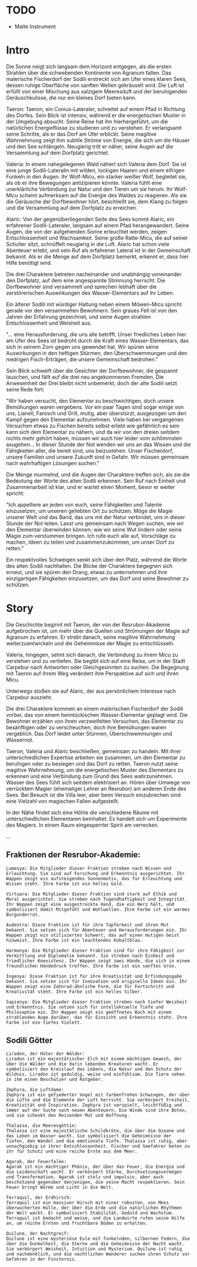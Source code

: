# TODO
- Malte Instrument


# Intro
Die Sonne neigt sich langsam dem Horizont entgegen, als die ersten Strahlen über die schwebenden Kontinente von Agranum fallen. Das malerische Fischerdorf der Sodili erstreckt sich am Ufer eines klaren Sees, dessen ruhige Oberfläche von sanften Wellen gekräuselt wird. Die Luft ist erfüllt von einer Mischung aus salzigem Meeresduft und der beruhigenden Geräuschkulisse, die nur ein kleines Dorf bieten kann.

Taeron:
Taeron, ein Conius-Lateraler, schreitet auf einem Pfad in Richtung des Dorfes. Sein Blick ist intensiv, während er die energetischen Muster in der Umgebung absucht. Seine Reise hat ihn hierhergeführt, um die natürlichen Energieflüsse zu studieren und zu verstehen. Er verlangsamt seine Schritte, als er das Dorf am Ufer erblickt. Seine magitive Wahrnehmung zeigt ihm subtile Ströme von Energie, die sich um die Häuser und den See schlängeln. Neugierig tritt er näher, seine Augen auf die Versammlung auf dem Dorfplatz gerichtet.

Valeria:
In einem nahegelegenen Wald nähert sich Valeria dem Dorf. Sie ist eine junge Sodili-Lateralin mit wilden, lockigen Haaren und einem eifrigen Funkeln in den Augen. Ihr Wolf-Micu, ein starker weißer Wolf, begleitet sie, als ob er ihre Bewegungen antizipieren könnte. Valeria fühlt eine unerklärliche Verbindung zur Natur und den Tieren um sie herum. Ihr Wolf-Micu scheint aufmerksam auf die Energie des Waldes zu reagieren. Als sie die Geräusche der Dorfbewohner hört, beschließt sie, dem Klang zu folgen und die Versammlung auf dem Dorfplatz zu erreichen.

Alaric:
Von der gegenüberliegenden Seite des Sees kommt Alaric, ein erfahrener Sodili-Lateraler, langsam auf einem Pfad herangewandert. Seine Augen, die von der aufgehenden Sonne erleuchtet werden, zeigen Entschlossenheit und Wachsamkeit. Seine große Ratte-Micu, die auf seiner Schulter sitzt, schnüffelt neugierig in die Luft. Alaric hat schon viele Abenteuer erlebt, und sein Ruf als erfahrener Lateral ist in der Gemeinschaft bekannt. Als er die Menge auf dem Dorfplatz bemerkt, erkennt er, dass hier Hilfe benötigt wird.

Die drei Charaktere betreten nacheinander und unabhängig voneinander den Dorfplatz, auf dem eine angespannte Stimmung herrscht. Die Dorfbewohner sind versammelt und sprechen lebhaft über die zerstörerischen Auswirkungen des Wasser-Elementars auf ihr Leben.

Ein älterer Sodili mit würdiger Haltung neben einem Möwen-Micu spricht gerade vor den versammelten Bewohnern. Sein graues Fell ist von den Jahren der Erfahrung gezeichnet, und seine Augen strahlen Entschlossenheit und Weisheit aus.

"... eine Herausforderung, die uns alle betrifft. Unser friedliches Leben hier am Ufer des Sees ist bedroht durch die Kraft eines Wasser-Elementars, das sich in seinem Zorn gegen uns gewendet hat. Wir spüren seine Auswirkungen in den heftigen Stürmen, den Überschwemmungen und den niedrigen Fisch-Erträgen, die unsere Gemeinschaft bedrohen."

Sein Blick schweift über die Gesichter der Dorfbewohner, die gespannt lauschen, und fällt auf die drei neu angekommenen Fremden. Die Anwesenheit der Drei bleibt nicht unbemerkt, doch der alte Sodili setzt seine Rede fort:

"Wir haben versucht, den Elementar zu beschwichtigen, doch unsere Bemühungen waren vergebens. Vor ein paar Tagen sind sogar einige von uns, Lianell, Farosch und Grill, mutig, aber überstürzt, ausgezogen um den Kampf gegen den Elementar aufzunehmen. Viele haben bei vergangenen Versuchen etwas zu Fischen bereits selbst erlebt wie gefährlich es sein kann sich dem Elementar zu nähern, und da wir von den dreien seitdem nichts mehr gehört haben, müssen wir auch hier leider vom schlimmsten asugehen... In dieser Stunde der Not wenden wir uns an das Wissen und die Fähigkeiten aller, die bereit sind, uns beizustehen. Unser Fischerdorf, unsere Familien und unsere Zukunft sind in Gefahr. Wir müssen gemeinsam nach wahrhaftigen Lösungen suchen."

Die Menge murmelnd, und die Augen der Charaktere treffen sich, als sie die Bedeutung der Worte des alten Sodili erkennen. Sein Ruf nach Einheit und Zusammenarbeit ist klar, und er wartet einen Moment, bevor er weiter spricht:

"Ich appelliere an jeden von euch, seine Fähigkeiten und Talente einzusetzen, um unseren geliebten Ort zu schützen. Möge die Magie unserer Welt und das Band, das uns mit der Natur verbindet, uns in dieser Stunde der Not leiten. Lasst uns gemeinsam nach Wegen suchen, wie wir den Elementar überwinden können; wie wir seine Wut lindern oder seine Magie zum verstummen bringen. Ich rufe euch alle auf, Vorschläge zu machen, Ideen zu teilen und zusammenzukommen, um unser Dorf zu retten."

Ein respektvolles Schweigen senkt sich über den Platz, während die Worte des alten Sodili nachhallen. Die Blicke der Charaktere begegnen sich erneut, und sie spüren den Drang, etwas zu unternehmen und ihre einzigartigen Fähigkeiten einzusetzen, um das Dorf und seine Bewohner zu schützen.


# Story
Die Geschichte beginnt mit Taeron, der von der Resrubor-Akademie aufgebrochen ist, um mehr über die Quellen und Strömungen der Magie auf Agranum zu erfahren. Er strebt danach, seine magitive Wahrnehmung weiterzuentwickeln und die Geheimnisse der Magie zu entschlüsseln.

Valeria, hingegen, sehnt sich danach, die Verbindung zu ihrem Micu zu verstehen und zu vertiefen. Sie begibt sich auf eine Reise, um in der Stadt Carpebur nach Antworten oder Gleichgesinnten zu suchen. Die Begegnung mit Taeron auf ihrem Weg verändert ihre Perspektive auf sich und ihren Micu.

Unterwegs stoßen sie auf Alaric, der aus persönlichem Interesse nach Carpebur auszieht. 

Die drei Charaktere kommen an einem malerischen Fischerdorf der Sodili vorbei, das von einem heimtückischen Wasser-Elementar geplagt wird. Die Bewohner erzählen von ihren verzweifelten Versuchen, das Elementar zu besänftigen oder zu verscheuchen, doch ihre Bemühungen waren vergeblich. Das Dorf leidet unter Stürmen, Überschwemmungen und Wassernot.

Taeron, Valeria und Alaric beschließen, gemeinsam zu handeln. Mit ihrer unterschiedlichen Expertise arbeiten sie zusammen, um den Elementar zu beruhigen oder zu besiegen und das Dorf zu retten. Taeron nutzt seine magitive Wahrnehmung, um die energetischen Muster des Elementars zu erkennen und eine Verbindung zum Grund des Sees wahrzunehmen. Wasser des Sees fühlt sich seitdem elektrisiert an. Hören über Umwege von verrücktem Magier (ehemaliger Lehrer an Resrubor) am anderen Ende des Sees. Bei Besuch ist die Villa leer, aber beim Versuch einzubrechen sind eine Vielzahl von magischen Fallen aufgestellt.

In der Nähe findet sich eine Höhle die verschiedene Räume mit unterschiedlichen Elementaren beinhaltet. Es handelt sich um Experimente des Magiers. In einem Raum eingesperrter Spirit am verrecken.

...








## Fraktionen der Resrubor-Akademie:

    Lumesya: Die Mitglieder dieser Fraktion streben nach Wissen und Erleuchtung. Sie sind auf Forschung und Erkenntnis ausgerichtet. Ihr Wappen zeigt ein aufsteigendes Sonnenmotiv, das für Erleuchtung und Wissen steht. Ihre Farbe ist ein helles Gold.

    Virtuara: Die Mitglieder dieser Fraktion sind stark auf Ethik und Moral ausgerichtet. Sie streben nach Tugendhaftigkeit und Integrität. Ihr Wappen zeigt eine ausgestreckte Hand, die ein Herz hält, und symbolisiert damit Mitgefühl und Wohlwollen. Ihre Farbe ist ein warmes Burgunderrot.

    Audentra: Diese Fraktion ist für ihre Tapferkeit und ihren Mut bekannt. Sie setzen sich für Abenteuer und Herausforderungen ein. Ihr Wappen zeigt ein stilisiertes Schwert, das auf einen mutigen Geist hinweist. Ihre Farbe ist ein leuchtendes Kobaltblau.

    Harmonya: Die Mitglieder dieser Fraktion sind für ihre Fähigkeit zur Vermittlung und Diplomatie bekannt. Sie streben nach Einheit und friedlicher Koexistenz. Ihr Wappen zeigt zwei Hände, die sich in einem freundlichen Händedruck treffen. Ihre Farbe ist ein sanftes Grün.

    Ingenya: Diese Fraktion ist für ihre Kreativität und Erfindungsgabe bekannt. Sie setzen sich für Innovation und originelle Ideen ein. Ihr Wappen zeigt eine Zahnrad-ähnliche Form, die für Fortschritt und Kreativität steht. Ihre Farbe ist ein helles Silber.

    Sapienya: Die Mitglieder dieser Fraktion streben nach tiefer Weisheit und Erkenntnis. Sie setzen sich für intellektuelle Tiefe und Philosophie ein. Ihr Wappen zeigt ein geöffnetes Buch mit einem strahlenden Auge darüber, das für Einsicht und Erkenntnis steht. Ihre Farbe ist ein tiefes Violett.

## Sodili Götter
    Liradon, der Hüter der Wälder:
    Liradon ist ein majestätischer Elch mit einem mächtigen Geweih, der über die Wälder und die darin lebenden Kreaturen wacht. Er symbolisiert den Kreislauf des Lebens, die Natur und den Schutz der Wildnis. Liradon ist geduldig, weise und einfühlsam. Die Tiere sehen in ihm einen Beschützer und Ratgeber.

    Zephyra, die Luftdame:
    Zephyra ist ein gefiederter Vogel mit farbenfrohen Schwingen, der über die Lüfte und die Elemente der Luft herrscht. Sie verkörpert Freiheit, Kreativität und Inspiration. Zephyra ist verspielt, leichtfüßig und immer auf der Suche nach neuen Abenteuern. Die Winde sind ihre Boten, und sie schenkt den Reisenden Mut und Hoffnung.

    Thalassa, die Meeresgöttin:
    Thalassa ist eine majestätische Schildkröte, die über die Ozeane und das Leben im Wasser wacht. Sie symbolisiert die Geheimnisse der Tiefen, den Wandel und die emotionale Tiefe. Thalassa ist ruhig, aber unnachgiebig in ihrer Entschlossenheit. Fischer und Seefahrer beten zu ihr für Schutz und eine reiche Ernte aus dem Meer.

    Agarak, der Feuerfalke:
    Agarak ist ein mächtiger Phönix, der über das Feuer, die Energie und die Leidenschaft wacht. Er verkörpert Stärke, Durchsetzungsvermögen und Transformation. Agarak ist stolz und impulsiv, aber auch beschützend gegenüber denjenigen, die seine Macht respektieren. Sein Feuer bringt Wärme und Licht in die Welt.

    Terraquil, der Erdhirsch:
    Terraquil ist ein massiver Hirsch mit einer robusten, von Moos überwucherten Hülle, der über die Erde und die natürlichen Rhythmen der Welt wacht. Er symbolisiert Stabilität, Geduld und Wachstum. Terraquil ist bedacht und weise, und die Landwirte rufen seine Hilfe an, um reiche Ernten und fruchtbare Böden zu erhalten.

    Quilune, der Nachtgreif:
    Quilune ist eine mysteriöse Eule mit funkelnden, silbernen Federn, die über die Dunkelheit, die Sterne und die Geheimnisse der Nacht wacht. Sie verkörpert Weisheit, Intuition und Mysterium. Quilune ist ruhig und nachdenklich, und die nächtlichen Wanderer suchen ihren Schutz vor Gefahren in der Finsternis.